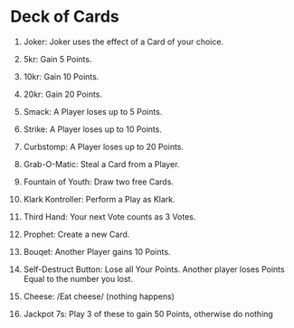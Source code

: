 # Deck of Cards 

1. Joker: 
Joker uses the effect of a Card of your choice. 

2. 5kr: 
Gain 5 Points. 

3. 10kr: 
Gain 10 Points. 

4. 20kr: 
Gain 20 Points. 

5. Smack: 
A Player loses up to 5 Points. 

6. Strike: 
A Player loses up to 10 Points. 

7. Curbstomp: 
A Player loses up to 20 Points. 

8. Grab-O-Matic: 
Steal a Card from a Player. 

9. Fountain of Youth: 
Draw two free Cards. 

10. Klark Kontroller: 
Perform a Play as Klark.

11. Third Hand: 
Your next Vote counts as 3 Votes. 

12. Prophet: 
Create a new Card. 

13. Bouqet: 
Another Player gains 10 Points.

14. Self-Destruct Button: 
Lose all Your Points. Another player loses Points Equal to the number you lost.

15. Cheese: 
/Eat cheese/ (nothing happens)

16. Jackpot 7s: 
Play 3 of these to gain 50 Points, otherwise do nothing
